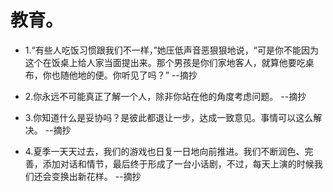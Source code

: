 # 教育。

- 1.“有些人吃饭习惯跟我们不一样，”她压低声音恶狠狠地说，“可是你不能因为这个在饭桌上给人家当面提出来。那个男孩是你们家地客人，就算他要吃桌布，你也随他地的便。你听见了吗？” --摘抄

- 2.你永远不可能真正了解一个人，除非你站在他的角度考虑问题。 --摘抄

- 3.你知道什么是妥协吗？是彼此都退让一步，达成一致意见。事情可以这么解决。 --摘抄

- 4.夏季一天天过去，我们的游戏也日复一日地向前推进。我们不断润色、完善，添加对话和情节，最后终于形成了一台小话剧，不过，每天上演的时候我们还会变换出新花样。 --摘抄
